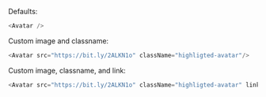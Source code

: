 Defaults:
```js
<Avatar />
```

Custom image and classname:
```js
<Avatar src="https://bit.ly/2ALKN1o" className="highligted-avatar"/>
```

Custom image, classname, and link:
```js
<Avatar src="https://bit.ly/2ALKN1o" className="highligted-avatar" link="http://google.com"/>
```
